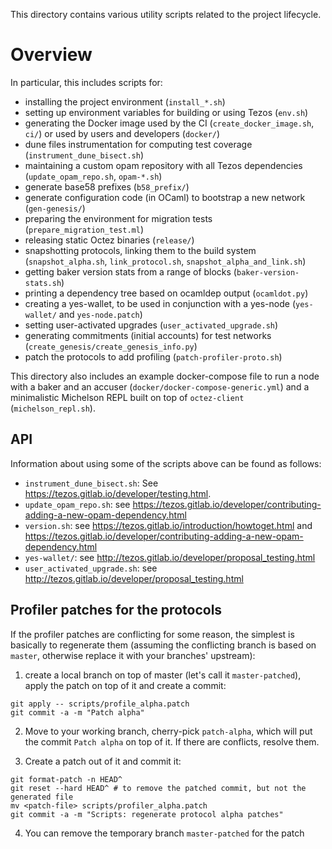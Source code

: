 This directory contains various utility scripts related to the project lifecycle.

# Overview

In particular, this includes scripts for:
* installing the project environment (`install_*.sh`)
* setting up environment variables for building or using Tezos (`env.sh`)
* generating the Docker image used by the CI (`create_docker_image.sh`, `ci/`)
  or used by users and developers (`docker/`)
* dune files instrumentation for computing test coverage (`instrument_dune_bisect.sh`)
* maintaining a custom opam repository with all Tezos dependencies
 (`update_opam_repo.sh`, `opam-*.sh`)
* generate base58 prefixes (`b58_prefix/`)
* generate configuration code (in OCaml) to bootstrap a new network (`gen-genesis/`)
* preparing the environment for migration tests (`prepare_migration_test.ml`)
* releasing static Octez binaries (`release/`)
* snapshotting protocols, linking them to the build system (`snapshot_alpha.sh`, `link_protocol.sh`, `snapshot_alpha_and_link.sh`)
* getting baker version stats from a range of blocks (`baker-version-stats.sh`)
* printing a dependency tree based on ocamldep output (`ocamldot.py`)
* creating a yes-wallet, to be used in conjunction with a yes-node (`yes-wallet/` and `yes-node.patch`)
* setting user-activated upgrades (`user_activated_upgrade.sh`)
* generating commitments (initial accounts) for test networks (`create_genesis/create_genesis_info.py`)
* patch the protocols to add profiling (`patch-profiler-proto.sh`)

This directory also includes an example docker-compose file to run a
node with a baker and an accuser (`docker/docker-compose-generic.yml`)
and a minimalistic Michelson REPL built on top of `octez-client`
(`michelson_repl.sh`).

## API
<!-- For each script where this is possible, indicate how to obtain usage info
  (e.g. invoke with no args; or link to doc page where the tool is explained), and
  maybe an example of use. -->

Information about using some of the scripts above can be found as follows:

* `instrument_dune_bisect.sh`: See <https://tezos.gitlab.io/developer/testing.html>.
* `update_opam_repo.sh`: see <https://tezos.gitlab.io/developer/contributing-adding-a-new-opam-dependency.html>
* `version.sh`: see <https://tezos.gitlab.io/introduction/howtoget.html> and <https://tezos.gitlab.io/developer/contributing-adding-a-new-opam-dependency.html>
* `yes-wallet/`: see <http://tezos.gitlab.io/developer/proposal_testing.html>
* `user_activated_upgrade.sh`: see <http://tezos.gitlab.io/developer/proposal_testing.html>

## Profiler patches for the protocols

If the profiler patches are conflicting for some reason, the simplest is
basically to regenerate them (assuming the conflicting branch is based on
`master`, otherwise replace it with your branches' upstream):

1. create a local branch on top of master (let's call it `master-patched`),
apply the patch on top of it and create a commit:

```
git apply -- scripts/profile_alpha.patch
git commit -a -m "Patch alpha"
```

2. Move to your working branch, cherry-pick `patch-alpha`, which will put the
commit `Patch alpha` on top of it. If there are conflicts, resolve them.

3. Create a patch out of it and commit it:
```
git format-patch -n HEAD^
git reset --hard HEAD^ # to remove the patched commit, but not the generated file
mv <patch-file> scripts/profiler_alpha.patch
git commit -a -m "Scripts: regenerate protocol alpha patches"
```

4. You can remove the temporary branch `master-patched` for the patch
